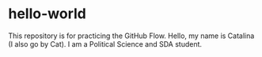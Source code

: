 # hello-world
This repository is for practicing the GitHub Flow.
Hello, my name is Catalina (I also go by Cat). I am a Political Science and SDA student. 
